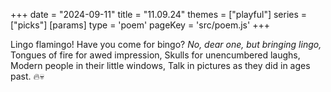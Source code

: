 +++
date = "2024-09-11"
title = "11.09.24"
themes = ["playful"]
series = ["picks"]
[params]
  type = 'poem'
  pageKey = 'src/poem.js'
+++

Lingo flamingo!
Have you come for bingo?
_No, dear one, but bringing lingo,_
Tongues of fire for awed impression,
Skulls for unencumbered laughs,
Modern people in their little windows,
Talk in pictures as they did in ages past.
🔥💀
